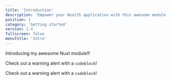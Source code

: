 ```yaml
---
title: 'Introduction'
description: 'Empower your NuxtJS application with this awesome module.'
position: 1
category: 'Getting started'
version: 1.4
fullscreen: false
menuTitle: 'Intro'
---
```


Introducing my awesome Nuxt module!f

<alert type="info">

Check out a warning alert with a `codeblock`!

</alert>

<alert>

Check out a warning alert with a `codeblock`!

</alert>

<test>

</test>
